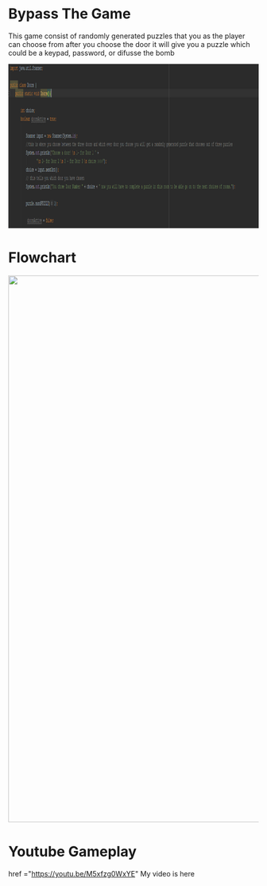 # Bypass The Game

This game consist of randomly generated puzzles that you as the player can choose from
after you choose the door it will give you a puzzle which could be a keypad, password, or difusse the bomb

<img src="Doors.PNG" height = "330" width ="1323">



# Flowchart
<img src="game.com Java Flowchart  (1).png" height = "1099" width ="1400">




# Youtube Gameplay
href ="https://youtu.be/M5xfzg0WxYE" My video is here</a>
